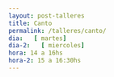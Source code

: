 ```yaml
---
layout: post-talleres
title: Canto
permalink: /talleres/canto/
dia:   [ martes]
dia-2:   [ miercoles]
hora: 14 a 16hs
hora-2: 15 a 16:30hs
---
```

